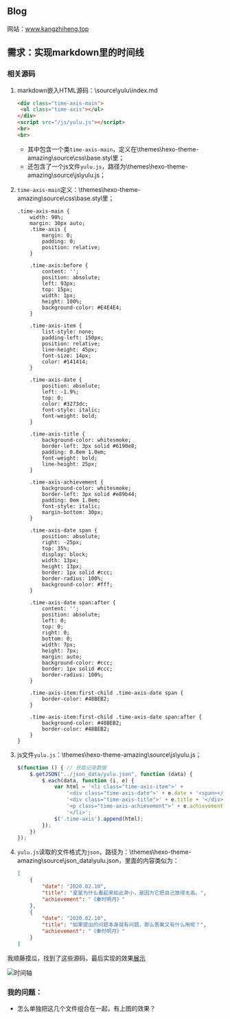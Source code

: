 ## Blog

网站：www.kangzhiheng.top

## 需求：实现markdown里的时间线

### 相关源码

1. markdown嵌入HTML源码：\source\yulu\index.md

   ```html
   <div class="time-axis-main">
   	<ul class="time-axis"></ul>
   </div>
   <script src="/js/yulu.js"></script>
   <br>
   <br>
   ```

   - 其中包含一个类`time-axis-main`，定义在\themes\hexo-theme-amazing\source\css\base.styl里；
   - 还包含了一个js文件`yulu.js`，路径为\themes\hexo-theme-amazing\source\js\yulu.js；

2. `time-axis-main`定义：\themes\hexo-theme-amazing\source\css\base.styl里；

   ```stylus
   .time-axis-main {
       width: 90%;
       margin: 30px auto;
       .time-axis {
           margin: 0;
           padding: 0;
           position: relative;
       }
   
       .time-axis:before {
           content: '';
           position: absolute;
           left: 93px;
           top: 15px;
           width: 1px;
           height: 100%;
           background-color: #E4E4E4;
       }
   
       .time-axis-item {
           list-style: none;
           padding-left: 150px;
           position: relative;
           line-height: 45px;
           font-size: 14px;
           color: #141414;
       }
   
       .time-axis-date {
           position: absolute;
           left: -1.9%;
           top: 0;
           color: #3273dc;
           font-style: italic;
           font-weight: bold;
       }
   
       .time-axis-title {
           background-color: whitesmoke;
           border-left: 3px solid #6190e8;
           padding: 0.8em 1.0em;
           font-weight: bold;
           line-height: 25px;
       }
   
       .time-axis-achievement {
           background-color: whitesmoke;
           border-left: 3px solid #e89b44;
           padding: 0em 1.0em;
           font-style: italic;
           margin-bottom: 30px;
       }
   
       .time-axis-date span {
           position: absolute;
           right: -25px;
           top: 35%;
           display: block;
           width: 13px;
           height: 13px;
           border: 1px solid #ccc;
           border-radius: 100%;
           background-color: #fff;
       }
   
       .time-axis-date span:after {
           content: '';
           position: absolute;
           left: 0;
           top: 0;
           right: 0;
           bottom: 0;
           width: 7px;
           height: 7px;
           margin: auto;
           background-color: #ccc;
           border: 1px solid #ccc;
           border-radius: 100%;
       }
   
       .time-axis-item:first-child .time-axis-date span {
           border-color: #48BEB2;
       }
   
       .time-axis-item:first-child .time-axis-date span:after {
           background-color: #48BEB2;
           border-color: #48BEB2;
       }
   }
   ```

3. js文件`yulu.js`：\themes\hexo-theme-amazing\source\js\yulu.js；

   ```javascript
   $(function () { // 获取记录数据
       $.getJSON("../json_data/yulu.json", function (data) {
           $.each(data, function (i, e) {
               var html = '<li class="time-axis-item">' +
                   '<div class="time-axis-date">' + e.date + '<span></span></div>' +
                   '<div class="time-axis-title">' + e.title + '</div>' +
                   '<p class="time-axis-achievement">' + e.achievement + '</p>' +
                   '</li>';
               $('.time-axis').append(html);
           });
       })
   });
   ```

4. `yulu.js`读取的文件格式为`json`，路径为：\themes\hexo-theme-amazing\source\json_data\yulu.json，里面的内容类似为：

   ```json
   [
       {
           "date": "2020.02.10",
           "title": "星星为什么看起来如此渺小，是因为它把自己放得太高。",
           "achievement": "《秦时明月》"
       },
       {
           "date": "2020.02.10",
           "title": "如果提出的问题本身就有问题，那么答案又有什么用呢？",
           "achievement": "《秦时明月》"
       }
   ]
   ```

我顺藤摸瓜，找到了这些源码，最后实现的效果[展示](https://www.kangzhiheng.top/yulu/)

![时间轴](https://pic.downk.cc/item/5e9fe096c2a9a83be556789d.png)

### 我的问题：

- 怎么单独把这几个文件组合在一起，有上图的效果？

